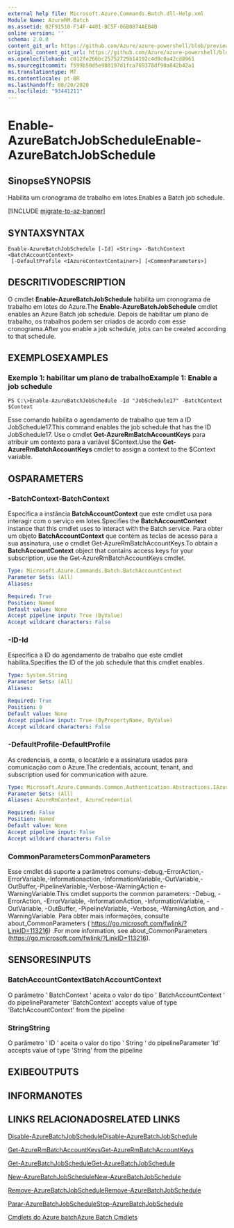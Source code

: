 ```yaml
---
external help file: Microsoft.Azure.Commands.Batch.dll-Help.xml
Module Name: AzureRM.Batch
ms.assetid: 02F91510-F14F-4401-BC5F-06B0874AEB4B
online version: ''
schema: 2.0.0
content_git_url: https://github.com/Azure/azure-powershell/blob/preview/src/ResourceManager/AzureBatch/Commands.Batch/help/Enable-AzureBatchJobSchedule.md
original_content_git_url: https://github.com/Azure/azure-powershell/blob/preview/src/ResourceManager/AzureBatch/Commands.Batch/help/Enable-AzureBatchJobSchedule.md
ms.openlocfilehash: c012fe266bc25752729b14192c4d9c0a42cd8961
ms.sourcegitcommit: f599b50d5e980197d1fca769378df90a842b42a1
ms.translationtype: MT
ms.contentlocale: pt-BR
ms.lasthandoff: 08/20/2020
ms.locfileid: "93441211"
---
```

# <span data-ttu-id="d3d28-101">Enable-AzureBatchJobSchedule</span><span class="sxs-lookup"><span data-stu-id="d3d28-101">Enable-AzureBatchJobSchedule</span></span>

## <span data-ttu-id="d3d28-102">Sinopse</span><span class="sxs-lookup"><span data-stu-id="d3d28-102">SYNOPSIS</span></span>
<span data-ttu-id="d3d28-103">Habilita um cronograma de trabalho em lotes.</span><span class="sxs-lookup"><span data-stu-id="d3d28-103">Enables a Batch job schedule.</span></span>

[!INCLUDE [migrate-to-az-banner](../../includes/migrate-to-az-banner.md)]

## <span data-ttu-id="d3d28-104">SYNTAX</span><span class="sxs-lookup"><span data-stu-id="d3d28-104">SYNTAX</span></span>

```
Enable-AzureBatchJobSchedule [-Id] <String> -BatchContext <BatchAccountContext>
 [-DefaultProfile <IAzureContextContainer>] [<CommonParameters>]
```

## <span data-ttu-id="d3d28-105">DESCRITIVO</span><span class="sxs-lookup"><span data-stu-id="d3d28-105">DESCRIPTION</span></span>
<span data-ttu-id="d3d28-106">O cmdlet **Enable-AzureBatchJobSchedule** habilita um cronograma de trabalho em lotes do Azure.</span><span class="sxs-lookup"><span data-stu-id="d3d28-106">The **Enable-AzureBatchJobSchedule** cmdlet enables an Azure Batch job schedule.</span></span>
<span data-ttu-id="d3d28-107">Depois de habilitar um plano de trabalho, os trabalhos podem ser criados de acordo com esse cronograma.</span><span class="sxs-lookup"><span data-stu-id="d3d28-107">After you enable a job schedule, jobs can be created according to that schedule.</span></span>

## <span data-ttu-id="d3d28-108">EXEMPLOS</span><span class="sxs-lookup"><span data-stu-id="d3d28-108">EXAMPLES</span></span>

### <span data-ttu-id="d3d28-109">Exemplo 1: habilitar um plano de trabalho</span><span class="sxs-lookup"><span data-stu-id="d3d28-109">Example 1: Enable a job schedule</span></span>
```
PS C:\>Enable-AzureBatchJobSchedule -Id "JobSchedule17" -BatchContext $Context
```

<span data-ttu-id="d3d28-110">Esse comando habilita o agendamento de trabalho que tem a ID JobSchedule17.</span><span class="sxs-lookup"><span data-stu-id="d3d28-110">This command enables the job schedule that has the ID JobSchedule17.</span></span>
<span data-ttu-id="d3d28-111">Use o cmdlet **Get-AzureRmBatchAccountKeys** para atribuir um contexto para a variável $Context.</span><span class="sxs-lookup"><span data-stu-id="d3d28-111">Use the **Get-AzureRmBatchAccountKeys** cmdlet to assign a context to the $Context variable.</span></span>

## <span data-ttu-id="d3d28-112">OS</span><span class="sxs-lookup"><span data-stu-id="d3d28-112">PARAMETERS</span></span>

### <span data-ttu-id="d3d28-113">-BatchContext</span><span class="sxs-lookup"><span data-stu-id="d3d28-113">-BatchContext</span></span>
<span data-ttu-id="d3d28-114">Especifica a instância **BatchAccountContext** que este cmdlet usa para interagir com o serviço em lotes.</span><span class="sxs-lookup"><span data-stu-id="d3d28-114">Specifies the **BatchAccountContext** instance that this cmdlet uses to interact with the Batch service.</span></span>
<span data-ttu-id="d3d28-115">Para obter um objeto **BatchAccountContext** que contém as teclas de acesso para a sua assinatura, use o cmdlet Get-AzureRmBatchAccountKeys.</span><span class="sxs-lookup"><span data-stu-id="d3d28-115">To obtain a **BatchAccountContext** object that contains access keys for your subscription, use the Get-AzureRmBatchAccountKeys cmdlet.</span></span>

```yaml
Type: Microsoft.Azure.Commands.Batch.BatchAccountContext
Parameter Sets: (All)
Aliases: 

Required: True
Position: Named
Default value: None
Accept pipeline input: True (ByValue)
Accept wildcard characters: False
```

### <span data-ttu-id="d3d28-116">-ID</span><span class="sxs-lookup"><span data-stu-id="d3d28-116">-Id</span></span>
<span data-ttu-id="d3d28-117">Especifica a ID do agendamento de trabalho que este cmdlet habilita.</span><span class="sxs-lookup"><span data-stu-id="d3d28-117">Specifies the ID of the job schedule that this cmdlet enables.</span></span>

```yaml
Type: System.String
Parameter Sets: (All)
Aliases: 

Required: True
Position: 0
Default value: None
Accept pipeline input: True (ByPropertyName, ByValue)
Accept wildcard characters: False
```

### <span data-ttu-id="d3d28-118">-DefaultProfile</span><span class="sxs-lookup"><span data-stu-id="d3d28-118">-DefaultProfile</span></span>
<span data-ttu-id="d3d28-119">As credenciais, a conta, o locatário e a assinatura usados para comunicação com o Azure.</span><span class="sxs-lookup"><span data-stu-id="d3d28-119">The credentials, account, tenant, and subscription used for communication with azure.</span></span>

```yaml
Type: Microsoft.Azure.Commands.Common.Authentication.Abstractions.IAzureContextContainer
Parameter Sets: (All)
Aliases: AzureRmContext, AzureCredential

Required: False
Position: Named
Default value: None
Accept pipeline input: False
Accept wildcard characters: False
```

### <span data-ttu-id="d3d28-120">CommonParameters</span><span class="sxs-lookup"><span data-stu-id="d3d28-120">CommonParameters</span></span>
<span data-ttu-id="d3d28-121">Esse cmdlet dá suporte a parâmetros comuns:-debug,-ErrorAction,-ErrorVariable,-Informationaction,-InformationVariable,-OutVariable,-OutBuffer,-PipelineVariable,-Verbose-WarningAction e-WarningVariable.</span><span class="sxs-lookup"><span data-stu-id="d3d28-121">This cmdlet supports the common parameters: -Debug, -ErrorAction, -ErrorVariable, -InformationAction, -InformationVariable, -OutVariable, -OutBuffer, -PipelineVariable, -Verbose, -WarningAction, and -WarningVariable.</span></span> <span data-ttu-id="d3d28-122">Para obter mais informações, consulte about_CommonParameters ( https://go.microsoft.com/fwlink/?LinkID=113216) .</span><span class="sxs-lookup"><span data-stu-id="d3d28-122">For more information, see about_CommonParameters (https://go.microsoft.com/fwlink/?LinkID=113216).</span></span>

## <span data-ttu-id="d3d28-123">SENSORES</span><span class="sxs-lookup"><span data-stu-id="d3d28-123">INPUTS</span></span>

### <span data-ttu-id="d3d28-124">BatchAccountContext</span><span class="sxs-lookup"><span data-stu-id="d3d28-124">BatchAccountContext</span></span>
<span data-ttu-id="d3d28-125">O parâmetro ' BatchContext ' aceita o valor do tipo ' BatchAccountContext ' do pipeline</span><span class="sxs-lookup"><span data-stu-id="d3d28-125">Parameter 'BatchContext' accepts value of type 'BatchAccountContext' from the pipeline</span></span>

### <span data-ttu-id="d3d28-126">String</span><span class="sxs-lookup"><span data-stu-id="d3d28-126">String</span></span>
<span data-ttu-id="d3d28-127">O parâmetro ' ID ' aceita o valor do tipo ' String ' do pipeline</span><span class="sxs-lookup"><span data-stu-id="d3d28-127">Parameter 'Id' accepts value of type 'String' from the pipeline</span></span>

## <span data-ttu-id="d3d28-128">EXIBE</span><span class="sxs-lookup"><span data-stu-id="d3d28-128">OUTPUTS</span></span>

## <span data-ttu-id="d3d28-129">INFORMA</span><span class="sxs-lookup"><span data-stu-id="d3d28-129">NOTES</span></span>

## <span data-ttu-id="d3d28-130">LINKS RELACIONADOS</span><span class="sxs-lookup"><span data-stu-id="d3d28-130">RELATED LINKS</span></span>

[<span data-ttu-id="d3d28-131">Disable-AzureBatchJobSchedule</span><span class="sxs-lookup"><span data-stu-id="d3d28-131">Disable-AzureBatchJobSchedule</span></span>](./Disable-AzureBatchJobSchedule.md)

[<span data-ttu-id="d3d28-132">Get-AzureRmBatchAccountKeys</span><span class="sxs-lookup"><span data-stu-id="d3d28-132">Get-AzureRmBatchAccountKeys</span></span>](./Get-AzureRmBatchAccountKeys.md)

[<span data-ttu-id="d3d28-133">Get-AzureBatchJobSchedule</span><span class="sxs-lookup"><span data-stu-id="d3d28-133">Get-AzureBatchJobSchedule</span></span>](./Get-AzureBatchJobSchedule.md)

[<span data-ttu-id="d3d28-134">New-AzureBatchJobSchedule</span><span class="sxs-lookup"><span data-stu-id="d3d28-134">New-AzureBatchJobSchedule</span></span>](./New-AzureBatchJobSchedule.md)

[<span data-ttu-id="d3d28-135">Remove-AzureBatchJobSchedule</span><span class="sxs-lookup"><span data-stu-id="d3d28-135">Remove-AzureBatchJobSchedule</span></span>](./Remove-AzureBatchJobSchedule.md)

[<span data-ttu-id="d3d28-136">Parar-AzureBatchJobSchedule</span><span class="sxs-lookup"><span data-stu-id="d3d28-136">Stop-AzureBatchJobSchedule</span></span>](./Stop-AzureBatchJobSchedule.md)

[<span data-ttu-id="d3d28-137">Cmdlets do Azure batch</span><span class="sxs-lookup"><span data-stu-id="d3d28-137">Azure Batch Cmdlets</span></span>](./AzureRM.Batch.md)


